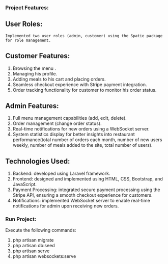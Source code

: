 ### Project Features:
## User Roles:
    Implemented two user roles (admin, customer) using the Spatie package for role management.
## Customer Features:
   1. Browsing the menu .
   2. Managing his profile.
   3. Adding meals to his cart and placing orders.
   4. Seamless checkout experience with Stripe payment integration.
   5. Order tracking functionality for customer to monitor his order status.

## Admin Features:
   1. Full menu management capabilities (add, edit, delete).
   2. Order management (change order status).
   3. Real-time notifications for new orders using a WebSocket server.
   4. System statistics display for better insights into restaurant performance(total number of orders each month, number of new users weekly, number of meals added to the site, total number of users).

## Technologies Used:
1. Backend: developed using Laravel framework.
2. Frontend: designed and implemented using HTML, CSS, Bootstrap, and JavaScript.
3. Payment Processing: integrated secure payment processing using the Stripe API, ensuring a smooth checkout experience for customers.
4. Notifications: implemented WebSocket server to enable real-time notifications for admin upon receiving new orders.

### Run Project:
Execute the following commands:
1. php artisan migrate
2. php artisan db:seed
3. php artisan serve
4. php artisan websockets:serve
